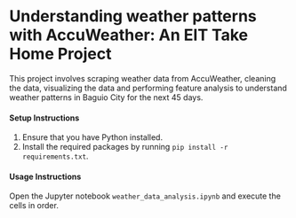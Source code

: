 # Understanding weather patterns with AccuWeather: An EIT Take Home Project

This project involves scraping weather data from AccuWeather, cleaning the data, visualizing the data and performing feature analysis to understand weather patterns in Baguio City for the next 45 days.

#### Setup Instructions
1. Ensure that you have Python installed.
2. Install the required packages by running `pip install -r requirements.txt`.

#### Usage Instructions
Open the Jupyter notebook `weather_data_analysis.ipynb` and execute the cells in order.
